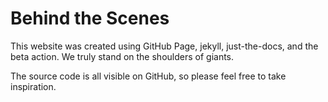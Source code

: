# Behind the Scenes

This website was created using GitHub Page, jekyll, just-the-docs, and the beta action. We truly stand on the shoulders of giants. 

The source code is all visible on GitHub, so please feel free to take inspiration. 
